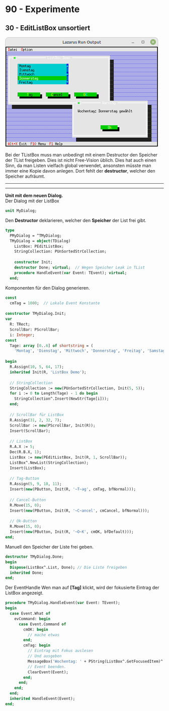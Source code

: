 # 90 - Experimente
## 30 - EditListBox unsortiert

![image.png](image.png)

Bei der TListBox muss man unbedingt mit einem Destructor den Speicher der TList freigeben.
Dies ist nicht Free-Vision üblich. Dies hat auch einen Sinn, da man Listen vielfach global verwendet, 
ansonsten müsste man immer eine Kopie davon anlegen.
Dort fehlt der **destructor**, welcher den Speicher aufräumt.

---

---
**Unit mit dem neuen Dialog.**
<br>
Der Dialog mit der ListBox

```pascal
unit MyDialog;

```

Den **Destructor** deklarieren, welcher den **Speicher** der List frei gibt.

```pascal
type
  PMyDialog = ^TMyDialog;
  TMyDialog = object(TDialog)
    ListBox: PEditListBox;
    StringCollection: PUnSortedStrCollection;

    constructor Init;
    destructor Done; virtual;  // Wegen Speicher Leak in TList
    procedure HandleEvent(var Event: TEvent); virtual;
  end;

```

Komponenten für den Dialog generieren.

```pascal
const
  cmTag = 1000;  // Lokale Event Konstante

constructor TMyDialog.Init;
var
  R: TRect;
  ScrollBar: PScrollBar;
  i: Integer;
const
  Tage: array [0..6] of shortstring = (
    'Montag', 'Dienstag', 'Mittwoch', 'Donnerstag', 'Freitag', 'Samstag', 'Sonntag');

begin
  R.Assign(10, 5, 64, 17);
  inherited Init(R, 'ListBox Demo');

  // StringCollection
  StringCollection := new(PUnSortedStrCollection, Init(5, 5));
  for i := 0 to Length(Tage) - 1 do begin
    StringCollection^.Insert(NewStr(Tage[i]));
  end;

  // ScrollBar für ListBox
  R.Assign(31, 2, 32, 7);
  ScrollBar := new(PScrollBar, Init(R));
  Insert(ScrollBar);

  // ListBox
  R.A.X := 5;
  Dec(R.B.X, 1);
  ListBox := new(PEditListBox, Init(R, 1, ScrollBar));
  ListBox^.NewList(StringCollection);
  Insert(ListBox);

  // Tag-Button
  R.Assign(5, 9, 18, 11);
  Insert(new(PButton, Init(R, '~T~ag', cmTag, bfNormal)));

  // Cancel-Button
  R.Move(15, 0);
  Insert(new(PButton, Init(R, '~C~ancel', cmCancel, bfNormal)));

  // Ok-Button
  R.Move(15, 0);
  Insert(new(PButton, Init(R, '~O~K', cmOK, bfDefault)));
end;

```

Manuell den Speicher der Liste frei geben.

```pascal
destructor TMyDialog.Done;
begin
  Dispose(ListBox^.List, Done); // Die Liste freigeben
  inherited Done;
end;

```

Der EventHandle
Wen man auf **[Tag]** klickt, wird der fokusierte Eintrag der ListBox angezeigt.

```pascal
procedure TMyDialog.HandleEvent(var Event: TEvent);
begin
  case Event.What of
    evCommand: begin
      case Event.Command of
        cmOK: begin
          // mache etwas
        end;
        cmTag: begin
          // Eintrag mit Fokus auslesen
          // Und ausgeben
          MessageBox('Wochentag: ' + PString(ListBox^.GetFocusedItem)^ + ' gew' + #132 + 'hlt', nil, mfOKButton);
          // Event beenden.
          ClearEvent(Event);
        end;
      end;
    end;
  end;
  inherited HandleEvent(Event);
end;

```


